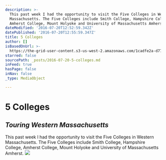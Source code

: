 ```yaml
---
description: >-
  This past week I had the opportunity to visit the Five Colleges in Western
  Massachusetts. The Five Colleges include Smith College, Hampshire College,
  Amherst College, Mount Holyoke and University of Massachusetts Amherst.
dateModified: '2016-07-20T12:52:59.342Z'
datePublished: '2016-07-20T12:55:59.347Z'
title: 5 Colleges
author: []
isBasedOnUrl: >-
  https://the-grid-user-content.s3-us-west-2.amazonaws.com/1cadfe2a-d775-495c-88d0-b8ae2b96d69b.jpg
starred: false
sourcePath: _posts/2016-07-20-5-colleges.md
inFeed: true
hasPage: false
inNav: false
_type: MediaObject

---
```

# 5 Colleges

## _Touring Western Massachusetts_

This past week I had the opportunity to visit the Five Colleges in Western Massachusetts. The Five Colleges include Smith College, Hampshire College, Amherst College, Mount Holyoke and University of Massachusetts Amherst.
![](https://imgflo.herokuapp.com/graph/vahj1ThiexotieMo/73b7ef70a6a31308eab457cee9dddf2c/croprotate.jpg?cropheight=1986&cropwidth=1984&degrees=0&input=https%3A%2F%2Fthe-grid-user-content.s3-us-west-2.amazonaws.com%2F1cadfe2a-d775-495c-88d0-b8ae2b96d69b.jpg&x=32&y=30)